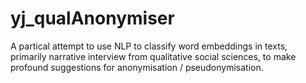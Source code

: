 # yj_qualAnonymiser
A partical attempt to use NLP to classify word embeddings in texts, primarily narrative interview from qualitative social sciences, to make profound suggestions for anonymisation / pseudonymisation.
